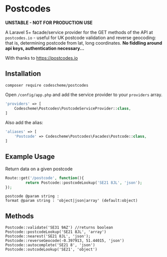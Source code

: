 
# Postcodes


**UNSTABLE - NOT FOR PRODUCTION USE**

A Laravel 5+ facade/service provider for the GET methods of the API at ```postcodes.io``` - useful for UK postcode validation and reverse geocoding: that is, determining postcode from lat, long coordinates.
**No fiddling around api keys, authentication necessary...**

With thanks to https://postcodes.io


## Installation

```
composer require codescheme/postcodes
```

Open `/config/app.php` and add the service provider to your `providers` array.
```php
'providers' => [
	Codescheme\Postcodes\PostcodeServiceProvider::class,
]
```

Also add the alias:
```php
'aliases' => [
	'Postcode' => Codescheme\Postcodes\Facades\Postcode::class,
]
```

## Example Usage

Return data on a given postcode

```php
Route::get('/postcode', function(){
		 return Postcode::postcodeLookup('SE21 8JL', 'json');
});	
```

```
postcode @param string :
format @param string : 'object|json|array' (default:object)
```

## Methods

```
Postcode::validate('SE31 9AZ') //returns boolean
Postcode::postcodeLookup('SE21 8JL', 'array')
Postcode::nearest('SE21 8JL', 'json');
Postcode::reverseGeocode(-0.397913, 51.44015, 'json')
Postcode::autocomplete('SE21 8', 'json')
Postcode::outcodeLookup('SE21', 'object')
```


